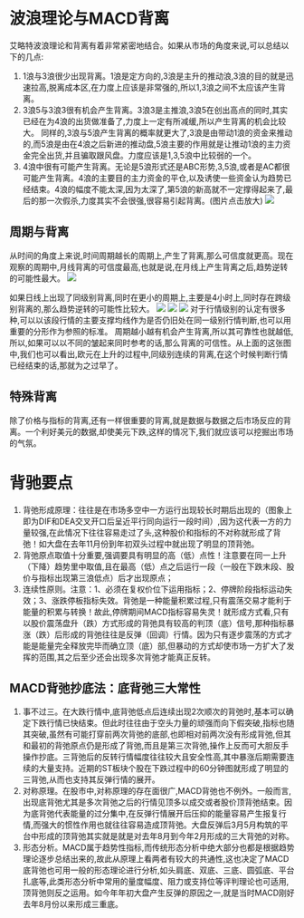 # 波浪理论与MACD背离

艾略特波浪理论和背离有着非常紧密地结合。如果从市场的角度来说,可以总结以下的几点:

1. 1浪与3浪很少出现背离。1浪是定方向的,3浪是主升的推动浪,3浪的目的就是迅速拉高,脱离成本区,在力度上应该是非常强的,所以1,3浪之间不太应该产生背离。
2. 3浪5与3浪3很有机会产生背离。3浪3是主推浪,3浪5在创出高点的同时,其实已经在为4浪的出货做准备了,力度上一定有所减缓,所以产生背离的机会比较大。
同样的,3浪与5浪产生背离的概率就更大了,3浪是由带动1浪的资金来推动的,而5浪是由在4浪之后新进的推动盘,5浪主要的作用就是让推动1浪的主力资金完全出货,并且骗取跟风盘。力度应该是1,3,5浪中比较弱的一个。
3. 4浪中很有可能产生背离。无论是5浪形式还是ABC形势,3,5浪,或者是AC都很可能产生背离。4浪的主要目的主力资金的平仓,以及诱使一些资金认为趋势已经结束。4浪的幅度不能太深,因为太深了,第5浪的新高就不一定撑得起来了,最后的那一次假杀,力度其实不会很强,很容易引起背离。(图片点击放大)
![](http://www.net767.com/gupiao/UploadFiles_2010/201004/2010042101092139.gif)

## 周期与背离

从时间的角度上来说,时间周期越长的周期上,产生了背离,那么可信度就更高。现在观察的周期中,月线背离的可信度最高,也就是说,在月线上产生背离之后,趋势逆转的可能性最大。
![](http://www.net767.com/gupiao/UploadFiles_2010/201004/2010042101094675.gif)

如果日线上出现了同级别背离,同时在更小的周期上,主要是4小时上,同时存在跨级别背离的,那么趋势逆转的可能性比较大。
![](http://www.net767.com/gupiao/UploadFiles_2010/201004/2010042101100293.gif)
![](http://www.net767.com/gupiao/UploadFiles_2010/201004/2010042101102075.gif)
![](http://www.net767.com/gupiao/UploadFiles_2010/201004/2010042101102075.gif)
对于行情级别的认定有很多种,可以以该段行情的主要支撑均线作为是否仍旧处在同一级别行情判断,也可以用重要的分形作为参照的标准。
周期越小越有机会产生背离,所以其可靠性也就越低,所以,如果可以以不同的皱起来同时参考的话,那么背离的可信性。从上面的这张图中,我们也可以看出,欧元在上升的过程中,同级别连续的背离,在这个时候判断行情已经结束的话,那就为之过早了。

## 特殊背离
除了价格与指标的背离,还有一样很重要的背离,就是数据与数据之后市场反应的背离。一个利好美元的数据,却使美元下跌,这样的情况下,我们就应该可以挖掘出市场的气氛。

# 背驰要点

1. 背弛形成原理：往往是在市场多空中一方运行出现较长时期后出现的（图象上即为DIF和DEA交叉开口后呈近平行同向运行一段时间）,因为这代表一方的力量较强,在此情况下往往容易走过了头,这种股价和指标的不对称就形成了背弛！如大盘在去年11月份到年初双头过程中就出现了明显的顶背弛。
2. 背弛原点取值十分重要,强调要具有明显的高（低）点性！注意要在同一上升（下降）趋势里中取值,且在最高（低）点之后运行一段（一般在下跌末段、股价与指标出现第三浪低点）后才出现原点；
3. 连续性原则。注意：1、必须在复权价位下运用指标；2、停牌阶段指标运动失效；3、涨跌停板指标失效。背弛是一种能量积累过程,只有震荡交易才能利于能量的积累与转换！故此,停牌期间MACD指标容易失灵！就形成方式看,只有以股价震荡盘升（跌）方式形成的背弛具有较高的判顶（底）信号,那种指标暴涨（跌）后形成的背弛往往是反弹（回调）行情。因为只有逐步震荡的方式才能是能量完全释放完毕而确立顶（底）部,但暴动的方式却使市场一方扩大了发挥的范围,其之后至少还会出现多次背弛才能真正反转。

## MACD背弛抄底法：底背弛三大常性

1. 事不过三。在大跌行情中,底背弛低点后连续出现2次顺次的背弛时,基本可以确定下跌行情已快结束。但此时往往由于空头力量的顽强而向下假突破,指标也随其突破,虽然有可能打穿前两次背弛的底部,也即相对前两次没有形成背弛,但其和最初的背弛原点仍是形成了背弛,而且是第三次背弛,操作上反而可大胆反手操作抄底。三背弛后的反转行情幅度往往较大且安全性高,其中暴涨后期需要连续的大量支持。近期的ST板块个股在下跌过程中的60分钟图就形成了明显的三背弛,从而也支持其反弹行情的展开。
2. 对称原理。在股市中,对称原理的存在面很广,MACD背弛也不例外。一般而言,出现底背弛尤其是多次背弛之后的行情见顶多以成交或者股价顶背弛结束。因为底背弛代表能量的过分集中,在反弹行情展开后压抑的能量容易产生报复行情,而强大的惯性作用也就往往容易造成顶背弛。大盘反弹后3月5月构筑的平台中形成的顶背弛其实就是就是对去年8月到今年2月形成的三大背弛的对称。
3. 形态分析。MACD属于趋势性指标,而传统形态分析中绝大部分也都是根据趋势理论逐步总结出来的,故此从原理上看两者有较大的共通性,这也决定了MACD底背弛也可用一般的形态理论进行分析,如头肩底、双底、三底、圆弧底、平台扎底等,此类形态分析中常用的量度幅度、阻力或支持位等评判理论也可适用,顶背弛则反之运用。如今年年初大盘产生反弹的原因之一,就是当时MACD刚好去年8月份以来形成三重底。　
